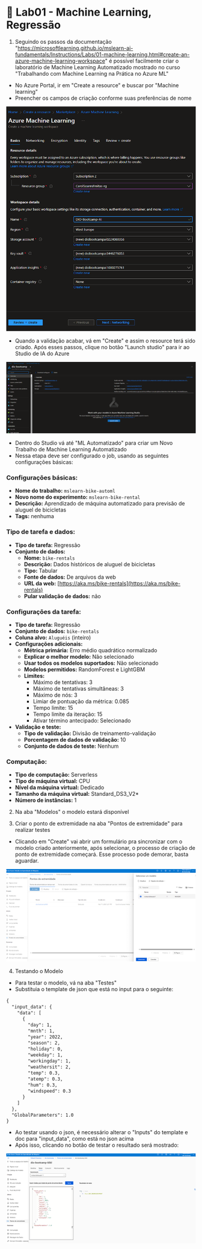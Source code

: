 # 🧪 Lab01 - Machine Learning, Regressão

1. Seguindo os passos da documentação "https://microsoftlearning.github.io/mslearn-ai-fundamentals/Instructions/Labs/01-machine-learning.html#create-an-azure-machine-learning-workspace" é possível facilmente criar o laboratório de Machine Learning Automatizado mostrado no curso "Trabalhando com Machine Learning na Prática no Azure ML"

- No Azure Portal, ir em "Create a resource" e buscar por "Machine learning"
- Preencher os campos de criação conforme suas preferências de nome

![create-ml-resource](imgs/image2.png)

- Quando a validação acabar, vá em "Create" e assim o resource terá sido criado. Após esses passos, clique no botão "Launch studio" para ir ao Studio de IA do Azure

![launch-studio](imgs/image3.png)

- Dentro do Studio vá até "ML Automatizado" para criar um Novo Trabalho de Machine Learning Automatizado
- Nessa etapa deve ser configurado o job, usando as seguintes configurações básicas:

### Configurações básicas:

- **Nome do trabalho:** `mslearn-bike-automl`
- **Novo nome do experimento:** `mslearn-bike-rental`
- **Descrição:** Aprendizado de máquina automatizado para previsão de aluguel de bicicletas
- **Tags:** nenhuma

### Tipo de tarefa e dados:

- **Tipo de tarefa:** Regressão
- **Conjunto de dados:** 
  - **Nome:** `bike-rentals`
  - **Descrição:** Dados históricos de aluguel de bicicletas
  - **Tipo:** Tabular
  - **Fonte de dados:** De arquivos da web
  - **URL da web:** [https://aka.ms/bike-rentals](https://aka.ms/bike-rentals)
  - **Pular validação de dados:** não

### Configurações da tarefa:

- **Tipo de tarefa:** Regressão
- **Conjunto de dados:** `bike-rentals`
- **Coluna alvo:** `Aluguéis` (inteiro)
- **Configurações adicionais:**
  - **Métrica primária:** Erro médio quadrático normalizado
  - **Explicar o melhor modelo:** Não selecionado
  - **Usar todos os modelos suportados:** Não selecionado
  - **Modelos permitidos:** RandomForest e LightGBM
  - **Limites:**
    - Máximo de tentativas: 3
    - Máximo de tentativas simultâneas: 3
    - Máximo de nós: 3
    - Limiar de pontuação da métrica: 0.085
    - Tempo limite: 15
    - Tempo limite da iteração: 15
    - Ativar término antecipado: Selecionado
- **Validação e teste:**
  - **Tipo de validação:** Divisão de treinamento-validação
  - **Porcentagem de dados de validação:** 10
  - **Conjunto de dados de teste:** Nenhum

### Computação:

- **Tipo de computação:** Serverless
- **Tipo de máquina virtual:** CPU
- **Nível da máquina virtual:** Dedicado
- **Tamanho da máquina virtual:** Standard_DS3_V2*
- **Número de instâncias:** 1

2. Na aba "Modelos" o modelo estará disponível 

3. Criar o ponto de extremidade na aba "Pontos de extremidade" para realizar testes

- Clicando em "Create" vai abrir um formulário pra sincronizar com o modelo criado anteriormente, após selecionar, o processo de criação de ponto de extremidade começará. Esse processo pode demorar, basta aguardar.

![create-point-tests](imgs/image4.png)

4. Testando o Modelo

- Para testar o modelo, vá na aba "Testes"
- Substituia o template de json que está no input para o seguinte:

````
{
  "input_data": { 
    "data": [
      {
        "day": 1,
        "mnth": 1,   
        "year": 2022,
        "season": 2,
        "holiday": 0,
        "weekday": 1,
        "workingday": 1,
        "weathersit": 2, 
        "temp": 0.3, 
        "atemp": 0.3,
        "hum": 0.3,
        "windspeed": 0.3 
      }
    ]    
  },   
  "GlobalParameters": 1.0
}
````

- Ao testar usando o json, é necessário alterar o "Inputs" do template e doc para "input_data", como está no json acima
- Após isso, clicando no botão de testar o resultado será mostrado:

![test-lab01](imgs/image.png)
